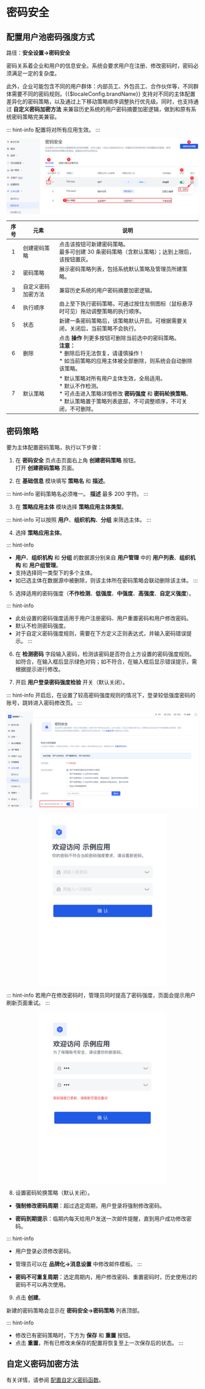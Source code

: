 # 密码安全

<LastUpdated/>

## 配置用户池密码强度方式

路径：**安全设置->密码安全**

密码关系着企业和用户的信息安全。系统会要求用户在注册、修改密码时，密码必须满足一定的复杂度。

此外，企业可能包含不同的用户群体：内部员工、外包员工、合作伙伴等，不同群体需要不同的密码规则。{{$localeConfig.brandName}} 支持对不同的主体配置差异化的密码策略，以及通过上下移动策略顺序调整执行优先级。同时，也支持通过 **自定义密码加密方法** 来兼容历史系统的用户密码摘要加密逻辑，做到和原有系统密码策略完美兼容。

::: hint-info
配置将对所有应用生效。
::: 

![](./images/pw-security-overview.png)

|序号|元素|说明|
|:----:|----|----|
|1|创建密码策略|点击该按钮可新建密码策略。</br>最多可创建 30 条密码策略（含默认策略）；达到上限后，该按钮置灰。|
|2|密码策略|展示密码策略列表，包括系统默认策略及管理员所建策略。|
|3|自定义密码加密方法|兼容历史系统的用户密码摘要加密逻辑。|
|4|执行顺序|由上至下执行密码策略，可通过按住左侧图标（鼠标悬浮时可见）拖动调整策略的执行顺序。|
|5|状态|新建一条密码策略后，该策略默认开启。可根据需要关闭，关闭后，当前策略不会执行。|
|6|删除|点击 **操作** 列更多按钮可删除当前选中的密码策略。</br>**注意：**</br>* 删除后将无法恢复，请谨慎操作！</br>* 如当前策略的应用主体被全部删除，则系统会自动删除该策略。|
|7|默认策略|* 默认策略对所有用户主体生效，全局适用。</br>* 默认不作检测。</br>* 可点击进入策略详情修改 **密码强度** 和 **密码轮换策略**。</br>* 默认策略置于策略列表底部，不可调整顺序，不可关闭，不可删除。|

## 密码策略

要为主体配置密码策略，执行以下步骤：

1. 在 **密码安全** 页点击页面右上角 **创建密码策略** 按钮。</br>打开 **创建密码策略** 页面。

2. 在 **基础信息** 模块填写 **策略名** 和 **描述**。

::: hint-info
密码策略名必须唯一。
**描述** 最多 200 字符。
::: 

3. 在 **策略应用主体** 模块选择 **策略应用主体类型**。

::: hint-info
可以按照 **用户**、**组织机构**、**分组** 来筛选主体。
::: 

4. 选择 **策略应用主体**。

::: hint-info
* **用户**、**组织机构** 和 **分组** 的数据源分别来自 **用户管理** 中的 **用户列表**、**组织机构** 和 **用户组管理**。
* 支持选择同一类型下的多个主体。
* 如已选主体在数据源中被删除，则该主体所在密码策略会联动删除该主体。
::: 

5. 选择适用的密码强度（**不作检测**、**低强度**、**中强度**、**高强度**、**自定义强度**）。

::: hint-info
* 此处设置的密码强度适用于用户注册密码、用户重置密码和用户修改密码。
* 默认不检测密码强度。
* 对于自定义密码强度规则，需要在下方定义正则表达式，并输入密码错误提示。
::: 

6. 在 **检测密码** 字段输入密码，检测该密码是否符合上方设置的密码强度规则。</br>如符合，在输入框后显示绿色对钩；如不符合，在输入框后显示错误提示，需根据提示进行修改。

7. 开启 **用户登录密码强度检验** 开关（默认关闭）。

::: hint-info
开启后，在设置了较高密码强度规则的情况下，登录较低强度密码的账号，跳转进入密码修改页。
::: 

![](./images/pw-strength.png)

<img src="./images/prompt-pw-modify.png" height=450 style="display:block;margin: 0 auto;">

::: hint-info
若用户在修改密码时，管理员同时提高了密码强度，页面会提示用户刷新页面重试。
:::

<img src="./images/pw-strength-updated.png" height=450 style="display:block;margin: 0 auto;">

8. 设置密码轮换策略（默认关闭）。

* **强制修改密码周期**：超过选定周期，用户登录将强制修改密码。

* **密码到期提示**：临期内每天给用户发送一次邮件提醒，直到用户成功修改密码。

::: hint-info
* 用户登录必须修改密码。
* 管理员可以在 **品牌化->消息设置** 中修改邮件模板。
:::

* **密码不可重复周期**：选定周期内，用户修改密码、重置密码时，历史使用过的密码不可以再次使用。

9. 点击 **创建**。

新建的密码策略会显示在 **密码安全->密码策略** 列表顶部。

::: hint-info
* 修改已有密码策略时，下方为 **保存** 和 **重置** 按钮。
* 点击 **重置**，所有已修改未保存的配置将恢复至上一次保存后的状态。
::: 

## 自定义密码加密方法

有关详情，请参阅 [配置自定义密码函数]( /guides/extensibility/custom-password-script.md)。
